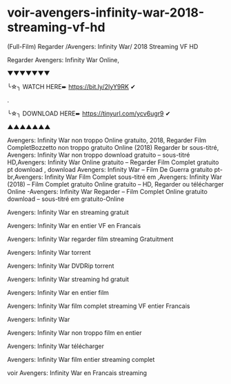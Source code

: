 # voir-avengers-infinity-war-2018-streaming-vf-hd
(Full-Film) Regarder /Avengers: Infinity War/ 2018 Streaming VF HD

Regarder Avengers: Infinity War Online,

▼▼▼▼▼▼▼

╰☆╮ WATCH HERE➨ https://bit.ly/2IyY9RK ✔

.

╰☆╮ DOWNLOAD HERE➨ https://tinyurl.com/ycv6ugr9 ✔

▲▲▲▲▲▲▲

Avengers: Infinity War non troppo Online gratuito, 2018, Regarder Film CompletBozzetto non troppo gratuito Online (2018) Regarder br sous-titré, Avengers: Infinity War non troppo download gratuito – sous-titré HD,Avengers: Infinity War Online gratuito – Regarder Film Complet gratuito pt download , download Avengers: Infinity War – Film De Guerra gratuito pt-br,Avengers: Infinity War Film Complet sous-titré em ,Avengers: Infinity War (2018) – Film Complet gratuito Online gratuito – HD, Regarder ou télécharger Online -Avengers: Infinity War Regarder – Film Complet Online gratuito download – sous-titré em gratuito-Online

Avengers: Infinity War en streaming gratuit

Avengers: Infinity War en entier VF en Francais

Avengers: Infinity War regarder film streaming Gratuitment

Avengers: Infinity War torrent

Avengers: Infinity War DVDRip torrent

Avengers: Infinity War streaming hd gratuit

Avengers: Infinity War en entier film

Avengers: Infinity War film complet streaming VF entier Francais

Avengers: Infinity War

Avengers: Infinity War non troppo film en entier

Avengers: Infinity War télécharger

Avengers: Infinity War film entier streaming complet

voir Avengers: Infinity War en Francais streaming
